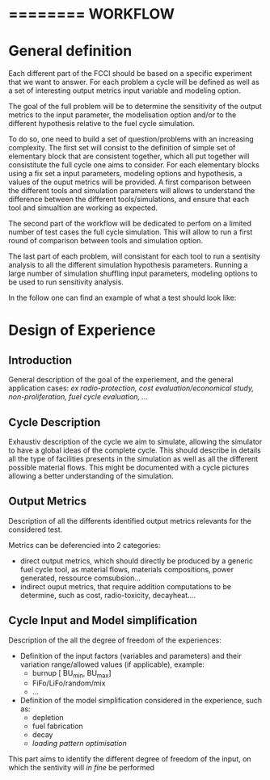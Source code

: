 ========
WORKFLOW
========

General definition
==================

Each different part of the FCCI should be based on a specific experiment that we
want to answer.  For each problem a cycle will be defined as well as a set of
interesting output metrics input variable and modeling option.


The goal of the full problem will be to determine the sensitivity of the output
metrics to the input parameter, the modelisation option and/or to the different
hypothesis relative to the fuel cycle simulation.


To do so, one need to build a set of question/problems with an increasing
complexity. 
The first set will consist to the definition of simple set of elementary block
that are consistent together, which all put together will consistitute the full
cycle one aims to consider.
For each elementary blocks using a fix set a input parameters, modeling options
and hypothesis, a values of the ouput metrics will be provided. A first
comparison between the different tools and simulation parameters will allows to
understand the difference between the different tools/simulations, and ensure
that each tool and simualtion are working as expected.

The second part of the workflow will be dedicated to perfom on a limited number
of test cases the full cycle simulation. This will allow to run a first round of
comparison between tools and simulation option.


The last part of each problem, will consistant for each tool to run a sentisity
analysis to all the different simulation hypothesis parameters. Running a large
number of simulation shuffling input parameters, modeling options to be used to
run sensitivity analysis.


In the follow one can find an example of what a test should look like:

Design of Experience
====================

Introduction
------------

General description of the goal of the experiement, and the general application cases:
*ex radio-protection, cost evaluation/economical study, non-proliferation, fuel
cycle evaluation, ...*

Cycle Description
-----------------
Exhaustiv description of the cycle we aim to simulate, allowing the simulator to
have a global ideas of the complete cycle.
This should describe in details all the type of facilities presents in the
simulation as well as all the different possible material flows. This might be
documented with a cycle pictures allowing a better understanding of the
simulation.

Output Metrics
--------------
Description of all the differents identified output metrics relevants for the
considered test.

Metrics can be deferencied into 2 categories:
- direct output metrics, which should directly be produced by a generic fuel
  cycle tool, as material flows, materials compositions, power generated,
  ressource comsubsion...
- indirect ouput metrics, that require addition computations to be determine, such as
  cost, radio-toxicity, decayheat....


Cycle Input and Model simplification
------------------------------------
Description of the all the degree of freedom of the experiences:
- Definition of the input factors (variables and parameters) and their variation
  range/allowed values (if applicable), example:
  - burnup [ BU<sub>min</sub>, BU<sub>max</sub>]
  - FiFo/LiFo/random/mix
  - ...
- Definition of the model simplification considered in the experience, such as:
  - depletion
  - fuel fabrication
  - decay
  - *loading pattern optimisation*

This part aims to identify the different degree of freedom of the input, on
which the sentivity will *in fine* be performed
